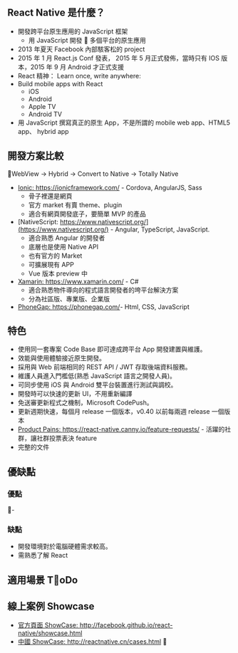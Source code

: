 
## React Native 是什麼？

- 開發跨平台原生應用的 JavaScript 框架
  - 用 JavaScript 開發  多個平台的原生應用
- 2013 年夏天 Facebook 內部駭客松的 project
- 2015 年 1 月 React.js Conf 發表， 2015 年 5 月正式發佈，當時只有 IOS 版本，2015 年 9 月 Android 才正式支援
- React 精神： Learn once, write anywhere:
- Build mobile apps with React
  - iOS
  - Android
  - Apple TV
  - Android TV
- 用 JavaScript 撰寫真正的原生 App，不是所謂的 mobile web app、HTML5 app、 hybrid app

## 開發方案比較

WebView -> Hybrid -> Convert to Native -> Totally Native

- [Ionic: <https://ionicframework.com/>](https://ionicframework.com/) - Cordova, AngularJS, Sass
  - 骨子裡還是網頁
  - 官方 market 有賣 theme、plugin
  - 適合有網頁開發底子，要簡單 MVP 的產品
- [NativeScript: https://www.nativescript.org/](https://www.nativescript.org/) - Angular, TypeScript, JavaScript.
  - 適合熟悉 Angular 的開發者
  - 底層也是使用 Native API
  - 也有官方的 Market
  - 可擴展現有 APP
  - Vue 版本 preview 中
- [Xamarin: <https://www.xamarin.com/>](https://www.xamarin.com/) - C#
  - 適合熟悉物件導向的程式語言開發者的垮平台解決方案
  - 分為社區版、專業版、企業版
- [PhoneGap: <https://phonegap.com/>](https://phonegap.com/)- Html, CSS, JavaScript

## 特色

- 使用同一套專案 Code Base 即可達成跨平台 App 開發建置與維護。
- 效能與使用體驗接近原生開發。
- 採用與 Web 前端相同的 REST API / JWT 存取後端資料服務。
- 維護人員進入門檻低(熟悉 JavaScript 語言之開發人員)。
- 可同步使用 iOS 與 Android 雙平台裝置進行測試與調校。
- 開發時可以快速的更新 UI，不用重新編譯
- 免送審更新程式之機制，Microsoft CodePush。
- 更新週期快速，每個月 release 一個版本，v0.40 以前每兩週 release 一個版本
- [Product Pains: <https://react-native.canny.io/feature-requests/>](https://react-native.canny.io/feature-requests/) - 活躍的社群，讓社群投票表決 feature
- 完整的文件

## 優缺點

### 優點

-

### 缺點

- 開發環境對於電腦硬體需求較高。
- 需熟悉了解 React

## 適用場景 ToDo

## 線上案例 Showcase

- [官方頁面 ShowCase: <http://facebook.github.io/react-native/showcase.html>](http://facebook.github.io/react-native/showcase.html)
- [中國 ShowCase: <http://reactnative.cn/cases.html>](http://reactnative.cn/cases.html)
  
